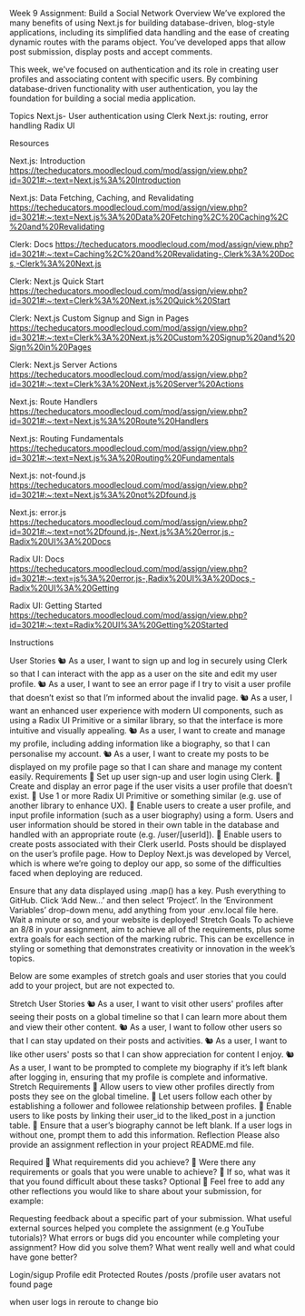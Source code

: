 Week 9 Assignment: Build a Social Network
Overview
We’ve explored the many benefits of using Next.js for building database-driven, blog-style applications, including its simplified data handling and the ease of creating dynamic routes with the params object. You’ve developed apps that allow post submission, display posts and accept comments.

This week, we've focused on authentication and its role in creating user profiles and associating content with specific users. By combining database-driven functionality with user authentication, you lay the foundation for building a social media application.

Topics
Next.js- 
User authentication using Clerk
Next.js: routing, error handling
Radix UI

Resources

Next.js: Introduction
https://techeducators.moodlecloud.com/mod/assign/view.php?id=3021#:~:text=Next.js%3A%20Introduction

Next.js: Data Fetching, Caching, and Revalidating
https://techeducators.moodlecloud.com/mod/assign/view.php?id=3021#:~:text=Next.js%3A%20Data%20Fetching%2C%20Caching%2C%20and%20Revalidating

Clerk: Docs
https://techeducators.moodlecloud.com/mod/assign/view.php?id=3021#:~:text=Caching%2C%20and%20Revalidating-,Clerk%3A%20Docs,-Clerk%3A%20Next.js

Clerk: Next.js Quick Start
https://techeducators.moodlecloud.com/mod/assign/view.php?id=3021#:~:text=Clerk%3A%20Next.js%20Quick%20Start

Clerk: Next.js Custom Signup and Sign in Pages
https://techeducators.moodlecloud.com/mod/assign/view.php?id=3021#:~:text=Clerk%3A%20Next.js%20Custom%20Signup%20and%20Sign%20in%20Pages

Clerk: Next.js Server Actions
https://techeducators.moodlecloud.com/mod/assign/view.php?id=3021#:~:text=Clerk%3A%20Next.js%20Server%20Actions

Next.js: Route Handlers
https://techeducators.moodlecloud.com/mod/assign/view.php?id=3021#:~:text=Next.js%3A%20Route%20Handlers

Next.js: Routing Fundamentals
https://techeducators.moodlecloud.com/mod/assign/view.php?id=3021#:~:text=Next.js%3A%20Routing%20Fundamentals

Next.js: not-found.js
https://techeducators.moodlecloud.com/mod/assign/view.php?id=3021#:~:text=Next.js%3A%20not%2Dfound.js

Next.js: error.js
https://techeducators.moodlecloud.com/mod/assign/view.php?id=3021#:~:text=not%2Dfound.js-,Next.js%3A%20error.js,-Radix%20UI%3A%20Docs

Radix UI: Docs
https://techeducators.moodlecloud.com/mod/assign/view.php?id=3021#:~:text=js%3A%20error.js-,Radix%20UI%3A%20Docs,-Radix%20UI%3A%20Getting

Radix UI: Getting Started
https://techeducators.moodlecloud.com/mod/assign/view.php?id=3021#:~:text=Radix%20UI%3A%20Getting%20Started


Instructions

User Stories
🐿️ As a user, I want to sign up and log in securely using Clerk so that I can interact with the app as a user on the site and edit my user profile.
🐿️ As a user, I want to see an error page if I try to visit a user profile that doesn’t exist so that I’m informed about the invalid page.
🐿️ As a user, I want an enhanced user experience with modern UI components, such as using a Radix UI Primitive or a similar library, so that the interface is more intuitive and visually appealing.
🐿️ As a user, I want to create and manage my profile, including adding information like a biography, so that I can personalise my account.
🐿️ As a user, I want to create my posts to be displayed on my profile page so that I can share and manage my content easily.
Requirements
🎯 Set up user sign-up and user login using Clerk.
🎯 Create and display an error page if the user visits a user profile that doesn’t exist.
🎯 Use 1 or more Radix UI Primitive or something similar (e.g. use of another library to enhance UX).
🎯 Enable users to create a user profile, and input profile information (such as a user biography) using a form. Users and user information should be stored in their own table in the database and handled with an appropriate route (e.g. /user/[userId]).
🎯 Enable users to create posts associated with their Clerk userId. Posts should be displayed on the user’s profile page.
How to Deploy
Next.js was developed by Vercel, which is where we’re going to deploy our app, so some of the difficulties faced when deploying are reduced.

Ensure that any data displayed using .map() has a key.
Push everything to GitHub.
Click ‘Add New…’ and then select ‘Project’.
In the ‘Environment Variables’ drop-down menu, add anything from your .env.local file here.
Wait a minute or so, and your website is deployed!
Stretch Goals
To achieve an 8/8 in your assignment, aim to achieve all of the requirements, plus some extra goals for each section of the marking rubric. This can be excellence in styling or something that demonstrates creativity or innovation in the week’s topics.

Below are some examples of stretch goals and user stories that you could add to your project, but are not expected to.

Stretch User Stories
🐿️ As a user, I want to visit other users' profiles after seeing their posts on a global timeline so that I can learn more about them and view their other content.
🐿️ As a user, I want to follow other users so that I can stay updated on their posts and activities.
🐿️ As a user, I want to like other users' posts so that I can show appreciation for content I enjoy.
🐿️ As a user, I want to be prompted to complete my biography if it’s left blank after logging in, ensuring that my profile is complete and informative.
Stretch Requirements
🏹 Allow users to view other profiles directly from posts they see on the global timeline.
🏹 Let users follow each other by establishing a follower and followee relationship between profiles.
🏹 Enable users to like posts by linking their user_id to the liked_post in a junction table.
🏹 Ensure that a user’s biography cannot be left blank. If a user logs in without one, prompt them to add this information.
Reflection
Please also provide an assignment reflection in your project README.md file.

Required
🎯 What requirements did you achieve?
🎯 Were there any requirements or goals that you were unable to achieve?
🎯 If so, what was it that you found difficult about these tasks?
Optional
🏹 Feel free to add any other reflections you would like to share about your submission, for example:

Requesting feedback about a specific part of your submission.
What useful external sources helped you complete the assignment (e.g YouTube tutorials)?
What errors or bugs did you encounter while completing your assignment? How did you solve them?
What went really well and what could have gone better?


Login/sigup
Profile edit
Protected Routes /posts /profile
user avatars
not found page

when user logs in reroute to change bio

